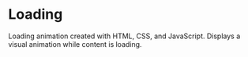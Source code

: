 # Loading
Loading animation created with HTML, CSS, and JavaScript. Displays a visual animation while content is loading.
